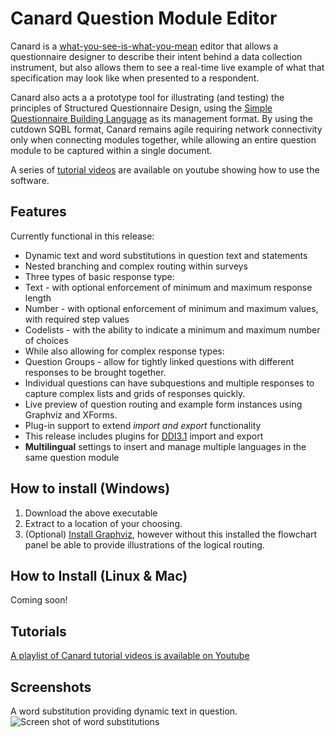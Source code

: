 Canard Question Module Editor
======

Canard is a [what-you-see-is-what-you-mean](http://en.wikipedia.org/wiki/WYSIWYM) editor that allows a questionnaire
designer to describe their intent behind a data collection instrument, but also allows them to see a real-time live
example of what that specification may look like when presented to a respondent.

Canard also acts a a prototype tool for illustrating (and testing) the principles of Structured
Questionnaire Design, using the [Simple Questionnaire Building Language](http://sqbl.org) as its
management format. By using the cutdown SQBL format, Canard remains agile requiring network connectivity
only when connecting modules together, while allowing an entire question module to be captured within a single document.

A series of [tutorial videos](http://bit.ly/CanardVideos) are available on youtube showing how to use the software.


Features
-------------
Currently functional in this release:
 - Dynamic text and word substitutions in question text and statements
 - Nested branching and complex routing within surveys
 - Three types of basic response type:
  - Text - with optional enforcement of minimum and maximum response length
  - Number - with optional enforcement of minimum and maximum values, with required step values
  - Codelists - with the ability to indicate a minimum and maximum number of choices
 - While also allowing for complex response types:
  - Question Groups - allow for tightly linked questions with different responses to be brought together.
  - Individual questions can have subquestions and multiple responses to capture complex lists and grids of responses quickly.
 - Live preview of question routing and example form instances using Graphviz and XForms.
 - Plug-in support to extend *import and export* functionality
  - This release includes plugins for [DDI3.1](http://www.ddialliance.org/Specification/DDI-Lifecycle/3.1/) import and export
 - **Multilingual** settings to insert and manage multiple languages in the same question module 

How to install (Windows)
-------------
1. Download the above executable
2. Extract to a location of your choosing.
3. (Optional) [Install Graphviz](http://www.graphviz.org/), however without this installed the flowchart panel be able to provide illustrations of the logical routing.

How to Install (Linux & Mac)
-------------
Coming soon!

Tutorials
--------------
[A playlist of Canard tutorial videos is available on Youtube](http://bit.ly/CanardVideos)

Screenshots
--------------
A word substitution providing dynamic text in question.
![Screen shot of word substitutions](http://i.imgur.com/EO842ry.png "Word substitutions")
